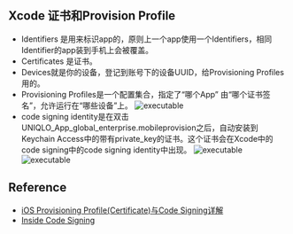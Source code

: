 Xcode 证书和Provision Profile
------
- Identifiers 是用来标识app的，原则上一个app使用一个Identifiers，相同Identifier的app装到手机上会被覆盖。
- Certificates 是证书。
- Devices就是你的设备，登记到账号下的设备UUID，给Provisioning Profiles用的。
- Provisioning Profiles是一个配置集合，指定了“哪个App” 由“哪个证书签名”，允许运行在“哪些设备”上。
![executable](https://github.com/iandai/iOSTechNote/CertificateAndProvisionProfile/raw/master/img1.png)
- code signing identity是在双击UNIQLO_App_global_enterprise.mobileprovision之后，自动安装到Keychain Access中的带有private_key的证书。这个证书会在Xcode中的code signing中的code signing identity中出现。
![executable](https://github.com/iandai/CertificateAndProvisionProfile/raw/master/img2.png)
![executable](https://github.com/iandai/CertificateAndProvisionProfile/raw/master/img3.png)



Reference
-----------------
- [iOS Provisioning Profile(Certificate)与Code Signing详解](http://blog.csdn.net/phunxm/article/details/42685597) 
- [Inside Code Signing](http://www.objc.io/issue-17/inside-code-signing.html)